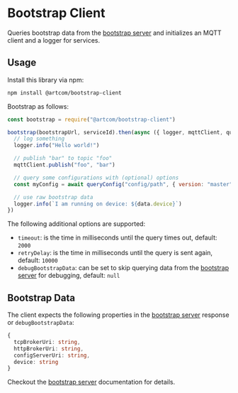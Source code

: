 # Bootstrap Client

Queries bootstrap data from the [bootstrap server](https://github.com/artcom/bootstrap-server) and initializes an MQTT client and a logger for services.

## Usage

Install this library via npm:
```bash
npm install @artcom/bootstrap-client
```

Bootstrap as follows:
```javascript
const bootstrap = require("@artcom/bootstrap-client")

bootstrap(bootstrapUrl, serviceId).then(async ({ logger, mqttClient, queryConfig, data }) => {
  // log something
  logger.info("Hello world!")

  // publish "bar" to topic "foo"
  mqttClient.publish("foo", "bar")

  // query some configurations with (optional) options
  const myConfig = await queryConfig("config/path", { version: "master", listFiles: false })

  // use raw bootstrap data
  logger.info(`I am running on device: ${data.device}`)
})
```
The following additional options are supported:
* `timeout`: is the time in milliseconds until the query times out, default: `2000`
* `retryDelay`: is the time in milliseconds until the query is sent again, default: `10000`
* `debugBootstrapData`: can be set to skip querying data from the [bootstrap server](https://github.com/artcom/bootstrap-server) for debugging, default: `null`

## Bootstrap Data

The client expects the following properties in the [bootstrap server](https://github.com/artcom/bootstrap-server) response or `debugBootstrapData`:

```typescript
{
  tcpBrokerUri: string,
  httpBrokerUri: string,
  configServerUri: string,
  device: string
}
```

Checkout the [bootstrap server](https://github.com/artcom/bootstrap-server) documentation for details.
